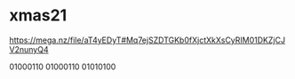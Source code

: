 # xmas21
https://mega.nz/file/aT4yEDyT#Mq7ejSZDTGKb0fXjctXkXsCyRIM01DKZjCJV2nunyQ4

01000110 01000110 01010100
